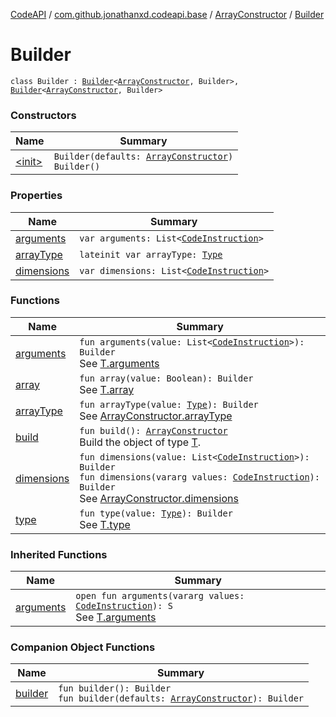 [CodeAPI](../../../index.md) / [com.github.jonathanxd.codeapi.base](../../index.md) / [ArrayConstructor](../index.md) / [Builder](.)

# Builder

`class Builder : `[`Builder`](../../-arguments-holder/-builder/index.md)`<`[`ArrayConstructor`](../index.md)`, Builder>, `[`Builder`](../../-typed/-builder/index.md)`<`[`ArrayConstructor`](../index.md)`, Builder>`

### Constructors

| Name | Summary |
|---|---|
| [&lt;init&gt;](-init-.md) | `Builder(defaults: `[`ArrayConstructor`](../index.md)`)`<br>`Builder()` |

### Properties

| Name | Summary |
|---|---|
| [arguments](arguments.md) | `var arguments: List<`[`CodeInstruction`](../../../com.github.jonathanxd.codeapi/-code-instruction.md)`>` |
| [arrayType](array-type.md) | `lateinit var arrayType: `[`Type`](http://docs.oracle.com/javase/6/docs/api/java/lang/reflect/Type.html) |
| [dimensions](dimensions.md) | `var dimensions: List<`[`CodeInstruction`](../../../com.github.jonathanxd.codeapi/-code-instruction.md)`>` |

### Functions

| Name | Summary |
|---|---|
| [arguments](arguments.md) | `fun arguments(value: List<`[`CodeInstruction`](../../../com.github.jonathanxd.codeapi/-code-instruction.md)`>): Builder`<br>See [T.arguments](#) |
| [array](array.md) | `fun array(value: Boolean): Builder`<br>See [T.array](#) |
| [arrayType](array-type.md) | `fun arrayType(value: `[`Type`](http://docs.oracle.com/javase/6/docs/api/java/lang/reflect/Type.html)`): Builder`<br>See [ArrayConstructor.arrayType](../array-type.md) |
| [build](build.md) | `fun build(): `[`ArrayConstructor`](../index.md)<br>Build the object of type [T](#). |
| [dimensions](dimensions.md) | `fun dimensions(value: List<`[`CodeInstruction`](../../../com.github.jonathanxd.codeapi/-code-instruction.md)`>): Builder`<br>`fun dimensions(vararg values: `[`CodeInstruction`](../../../com.github.jonathanxd.codeapi/-code-instruction.md)`): Builder`<br>See [ArrayConstructor.dimensions](../dimensions.md) |
| [type](type.md) | `fun type(value: `[`Type`](http://docs.oracle.com/javase/6/docs/api/java/lang/reflect/Type.html)`): Builder`<br>See [T.type](#) |

### Inherited Functions

| Name | Summary |
|---|---|
| [arguments](../../-arguments-holder/-builder/arguments.md) | `open fun arguments(vararg values: `[`CodeInstruction`](../../../com.github.jonathanxd.codeapi/-code-instruction.md)`): S`<br>See [T.arguments](../../-arguments-holder/-builder/arguments.md) |

### Companion Object Functions

| Name | Summary |
|---|---|
| [builder](builder.md) | `fun builder(): Builder`<br>`fun builder(defaults: `[`ArrayConstructor`](../index.md)`): Builder` |
